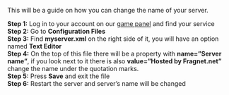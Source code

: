 This will be a guide on how you can change the name of your server.

  
**Step 1:** Log in to your account on our [game panel](https://gamepanel.fragnet.net/) and find your service  
**Step 2:** Go to **Configuration Files**  
**Step 3:** Find **myserver.xml** on the right side of it, you will have an option named **Text Editor**  
**Step 4:** On the top of this file there will be a property with **name=”Server name”**, if you look next to it there is also **value=”Hosted by Fragnet.net”** change the name under the quotation marks.  
**Step 5:** Press **Save** and exit the file  
**Step 6:** Restart the server and server’s name will be changed